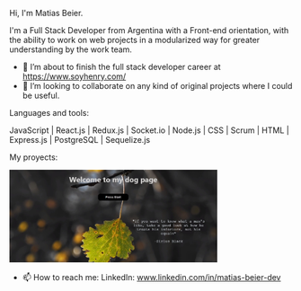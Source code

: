 Hi, I'm Matias Beier.

I'm a Full Stack Developer from Argentina with a Front-end orientation, with the ability to work on web projects in a modularized way for greater understanding by the work team.

- 🌱 I’m about to finish the full stack developer career at https://www.soyhenry.com/
- 👯 I’m looking to collaborate on any kind of original projects where I could be useful.

Languages and tools:

JavaScript | React.js | Redux.js | Socket.io | Node.js | CSS | Scrum | HTML | Express.js | PostgreSQL | Sequelize.js

My proyects:

<a href="https://github.com/matiasbeier/PI-Dogs" ><img  width="370px" src="assets\277996716_5320950171282891_4662641186401601946_n.jpg"></a>


- 📫 How to reach me: LinkedIn: www.linkedin.com/in/matias-beier-dev
